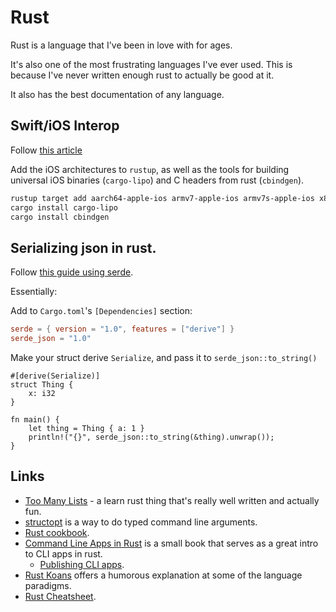 # Rust

Rust is a language that I've been in love with for ages.

It's also one of the most frustrating languages I've ever used. This is because I've never written enough rust to actually be good at it.

It also has the best documentation of any language.

## Swift/iOS Interop

Follow [this article](https://medium.com/visly/rust-on-ios-39f799b3c1dd)

Add the iOS architectures to `rustup`, as well as the tools for building universal iOS binaries (`cargo-lipo`) and C headers from rust (`cbindgen`).

```bash
rustup target add aarch64-apple-ios armv7-apple-ios armv7s-apple-ios x86_64-apple-ios i386-apple-ios
cargo install cargo-lipo
cargo install cbindgen
```

## Serializing json in rust.

Follow [this guide using serde](https://serde.rs/derive.html).

Essentially:

Add to `Cargo.toml`'s `[Dependencies]` section:

```toml
serde = { version = "1.0", features = ["derive"] }
serde_json = "1.0"
```

Make your struct derive `Serialize`, and pass it to `serde_json::to_string()`

```rust,ignore
#[derive(Serialize)]
struct Thing {
    x: i32
}

fn main() {
    let thing = Thing { a: 1 }
    println!("{}", serde_json::to_string(&thing).unwrap());
}
```

## Links

- [Too Many Lists](https://rust-unofficial.github.io/too-many-lists/index.html) - a learn rust thing that's really well written and actually fun.
- [structopt](https://docs.rs/structopt/0.2.15/structopt/) is a way to do typed command line arguments.
- [Rust cookbook](https://rust-lang-nursery.github.io/rust-cookbook/about.html).
- [Command Line Apps in Rust](https://rust-lang-nursery.github.io/cli-wg/index.html) is a small book that serves as a great intro to CLI apps in rust.
  - [Publishing CLI apps](https://rust-lang-nursery.github.io/cli-wg/tutorial/packaging.html).
- [Rust Koans](https://users.rust-lang.org/t/rust-koans/2408) offers a humorous explanation at some of the language paradigms.
- [Rust Cheatsheet](https://cheats.rs).

